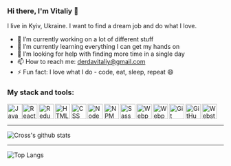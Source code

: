 ### Hi there, I'm Vitaliy 👋
I live in Kyiv, Ukraine. I want to find a dream job and do what I love. 

- 🔭 I’m currently working on a lot of different stuff
- 🌱 I’m currently learning everything I can get my hands on
- 🤔 I’m looking for help with finding more time in a single day
- 📫 How to reach me: derdavitaliy@gmail.com
- ⚡ Fun fact: I love what I do - code, eat, sleep, repeat 😄

### My stack and tools:
<img src="https://raw.githubusercontent.com/gilbarbara/logos/master/logos/javascript.svg" alt="JavaScript" width="35px" height="35px" align="left" style="margin: 0 0 10px 0">
<img src="https://raw.githubusercontent.com/gilbarbara/logos/master/logos/react.svg" alt="React" width="35px" height="35px" align="left">
<img src="https://raw.githubusercontent.com/gilbarbara/logos/master/logos/redux.svg" alt="Redux" width="35px" height="35px" align="left">
<img src="https://raw.githubusercontent.com/gilbarbara/logos/master/logos/html-5.svg" alt="HTML" width="35px" height="35px" align="left">
<img src="https://raw.githubusercontent.com/gilbarbara/logos/master/logos/css-3.svg" alt="CSS" width="35px" height="35px" align="left">
<img src="https://raw.githubusercontent.com/gilbarbara/logos/master/logos/nodejs-icon.svg" alt="NodeJS" width="35px" height="35px" align="left">
<img src="https://raw.githubusercontent.com/gilbarbara/logos/master/logos/npm.svg" alt="NPM" width="35px" height="35px" align="left">
<img src="https://raw.githubusercontent.com/gilbarbara/logos/master/logos/sass.svg" alt="Sass" width="35px" height="35px" align="left"
<img src="https://raw.githubusercontent.com/gilbarbara/logos/master/logos/prettier.svg" alt="Prettier" width="35px" height="35px" align="left">
<img src="https://raw.githubusercontent.com/gilbarbara/logos/master/logos/webpack.svg" alt="Webpack" width="35px" height="35px" align="left">
<img src="https://raw.githubusercontent.com/gilbarbara/logos/master/logos/gulp.svg" alt="Webpack" width="35px" height="35px" align="left">
<img src="https://raw.githubusercontent.com/gilbarbara/logos/master/logos/git-icon.svg" alt="Git" width="35px" height="35px" align="left">
<img src="https://raw.githubusercontent.com/gilbarbara/logos/master/logos/github-icon.svg" alt="GitHub" width="35px" height="35px" align="left">
<img src="https://raw.githubusercontent.com/gilbarbara/logos/master/logos/visual-studio-code.svg" alt="Webstorm" width="35px" height="35px">

---

![Cross's github stats](https://github-readme-stats.vercel.app/api?username=cross-development&show_icons=true&count_private=true)

---

![Top Langs](https://github-readme-stats.vercel.app/api/top-langs/?username=cross-development&layout=compact)
